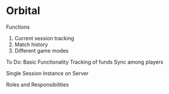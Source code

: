 # Orbital

Functions
1. Current session tracking 
2. Match history
3. Different game modes


To Do:
Basic Functionality 
  Tracking of funds
  Sync among players
  
Single Session Instance on Server



Roles and Responsibilities
